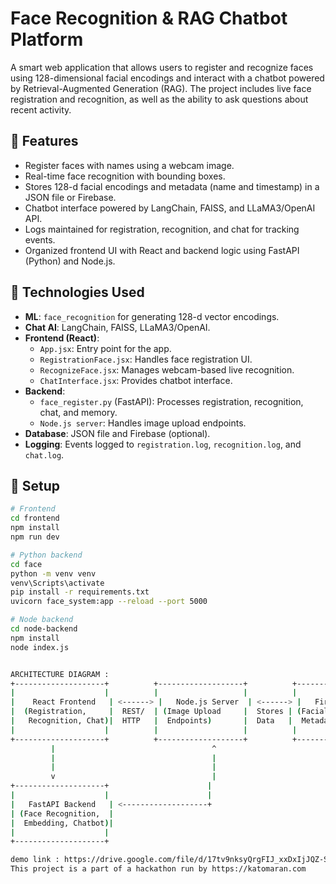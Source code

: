 # Face Recognition & RAG Chatbot Platform

A smart web application that allows users to register and recognize faces using 128-dimensional facial encodings and interact with a chatbot powered by Retrieval-Augmented Generation (RAG). The project includes live face registration and recognition, as well as the ability to ask questions about recent activity.

## 🔧 Features
- Register faces with names using a webcam image.
- Real-time face recognition with bounding boxes.
- Stores 128-d facial encodings and metadata (name and timestamp) in a JSON file or Firebase.
- Chatbot interface powered by LangChain, FAISS, and LLaMA3/OpenAI API.
- Logs maintained for registration, recognition, and chat for tracking events.
- Organized frontend UI with React and backend logic using FastAPI (Python) and Node.js.

## 🧠 Technologies Used
- **ML**: `face_recognition` for generating 128-d vector encodings.
- **Chat AI**: LangChain, FAISS, LLaMA3/OpenAI.
- **Frontend (React)**:
  - `App.jsx`: Entry point for the app.
  - `RegistrationFace.jsx`: Handles face registration UI.
  - `RecognizeFace.jsx`: Manages webcam-based live recognition.
  - `ChatInterface.jsx`: Provides chatbot interface.
- **Backend**:
  - `face_register.py` (FastAPI): Processes registration, recognition, chat, and memory.
  - `Node.js server`: Handles image upload endpoints.
- **Database**: JSON file and Firebase (optional).
- **Logging**: Events logged to `registration.log`, `recognition.log`, and `chat.log`.

## 🚀 Setup
```bash
# Frontend
cd frontend
npm install
npm run dev

# Python backend
cd face
python -m venv venv
venv\Scripts\activate
pip install -r requirements.txt
uvicorn face_system:app --reload --port 5000

# Node backend
cd node-backend
npm install
node index.js


ARCHITECTURE DIAGRAM :
+--------------------+          +-------------------+          +-------------------+
|                    |          |                   |          |                   |
|    React Frontend   | <------> |   Node.js Server  | <------> |   Firebase/JSON   |
|  (Registration,     |  REST/  | (Image Upload     |  Stores | (Facial Data and  |
|   Recognition, Chat)|  HTTP   |  Endpoints)       |  Data   |  Metadata Storage)|
|                    |          |                   |          |                   |
+--------------------+          +-------------------+          +-------------------+
         |                                   ^
         |                                   |
         |                                   |
         v                                   |
+--------------------+                      |
|                    |                      |
|   FastAPI Backend   | <-------------------+
| (Face Recognition,  |
|  Embedding, Chatbot)|
|                    |
+--------------------+

demo link : https://drive.google.com/file/d/17tv9nksyQrgFIJ_xxDxIjJQZ-SlhOwMD/view?usp=sharing
This project is a part of a hackathon run by https://katomaran.com
